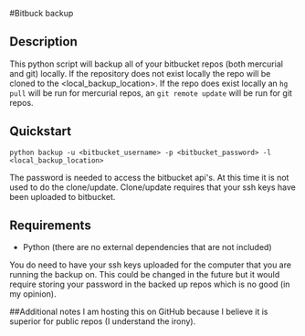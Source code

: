#Bitbuck backup

## Description
This python script will backup all of your bitbucket repos (both mercurial and git) locally.
If the repository does not exist locally the repo will be cloned to the <local_backup_location>.
If the repo does exist locally an `hg pull` will be run for mercurial repos,
an `git remote update` will be run for git repos.

## Quickstart
`python backup -u <bitbucket_username> -p <bitbucket_password> -l <local_backup_location>`

The password is needed to access the bitbucket api's.  At this time it is not used to do the clone/update.
Clone/update requires that your ssh keys have been uploaded to bitbucket.

## Requirements
* Python (there are no external dependencies that are not included)

You do need to have your ssh keys uploaded for the computer that you are running the backup on.
This could be changed in the future but it would require storing your password in the backed up repos which is no good (in my opinion).

##Additional notes
I am hosting this on GitHub because I believe it is superior for public repos (I understand the irony).